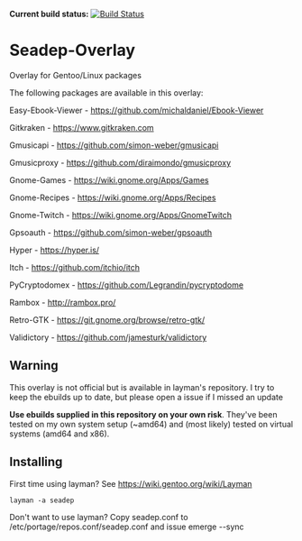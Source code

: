 **Current build status:** [![Build Status](https://travis-ci.org/Cogitri/gentoo-overlay-seadep.svg)](https://travis-ci.org/Cogitri/gentoo-overlay-seadep)

Seadep-Overlay
==============

Overlay for Gentoo/Linux packages

The following packages are available in this overlay:

Easy-Ebook-Viewer - https://github.com/michaldaniel/Ebook-Viewer

Gitkraken - https://www.gitkraken.com

Gmusicapi - https://github.com/simon-weber/gmusicapi

Gmusicproxy - https://github.com/diraimondo/gmusicproxy

Gnome-Games - https://wiki.gnome.org/Apps/Games

Gnome-Recipes - https://wiki.gnome.org/Apps/Recipes

Gnome-Twitch - https://wiki.gnome.org/Apps/GnomeTwitch

Gpsoauth - https://github.com/simon-weber/gpsoauth

Hyper - https://hyper.is/

Itch - https://github.com/itchio/itch

PyCryptodomex - https://github.com/Legrandin/pycryptodome

Rambox - http://rambox.pro/

Retro-GTK - https://git.gnome.org/browse/retro-gtk/

Validictory - https://github.com/jamesturk/validictory


## Warning
This overlay is not official but is available in layman's repository. I try to keep the ebuilds up to date, but please open a issue if I missed an update

**Use ebuilds supplied in this repository on your own risk**. They've been tested on my own system setup (~amd64) and (most likely) tested on virtual systems (amd64 and x86).

## Installing

First time using layman? See https://wiki.gentoo.org/wiki/Layman

    layman -a seadep

Don't want to use layman? Copy seadep.conf to /etc/portage/repos.conf/seadep.conf and issue emerge --sync
